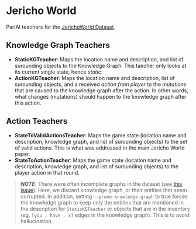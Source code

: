 # Jericho World
ParlAI teachers for the [JerichoWorld Dataset](https://github.com/JerichoWorld/JerichoWorld).

## Knowledge Graph Teachers
* **StaticKGTeacher**: Maps the location name and description, and list of surounding objects to the Knowledge Graph. This taecher only looks at its current single state, hence *static*.
* **ActionKGTeacher**: Maps the location name and description, list of surounding objects, and a received *action from player* to the *mutations* that are caused to the knowledge graph after the action. In other words, what changes (mutations) should happen to the knowledge graph after this action.

## Action Teachers
* **StateToValidActionsTeacher**:  Maps the game state (location name and description, knowledge graph, and list of surounding objects) to the set of valid actions. This is what was addressed in the main Jericho World paper.
* **StateToActionTeacher**: Maps the game state (location name and description, knowledge graph, and list of surounding objects) to the player action in that round.

> **_NOTE:_**  There were often incomplete graphs in the dataset (see [this issue](https://github.com/JerichoWorld/JerichoWorld/issues/3)).
Here, we discard knowledge graph, or their entities that seem corrupted. 
In addition, setting `--prune-knowledge-graph` to true forces the knowledge graph to keep only the entities that are mentioned in the description for `StaticKGTeacher` or objects that are in the inventory (eg, `[you , have , x]` edges in the knowledge graph). This is to avoid hallucination.
